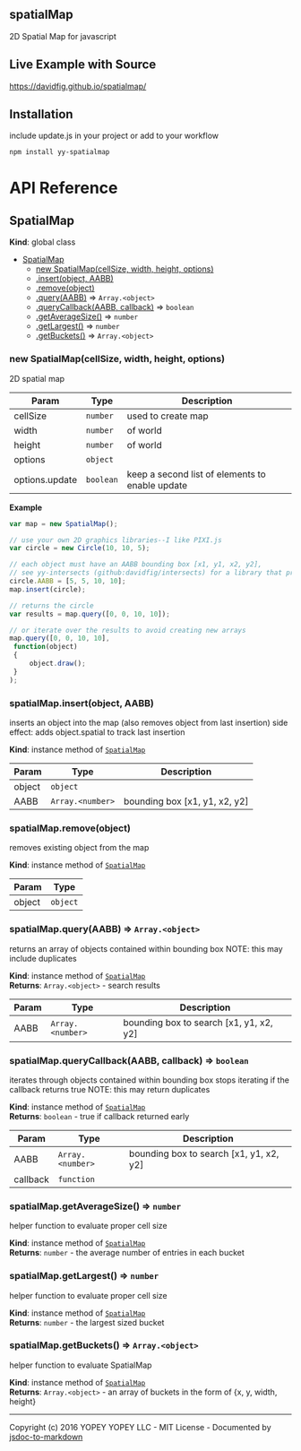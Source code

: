 ## spatialMap
2D Spatial Map for javascript

## Live Example with Source
https://davidfig.github.io/spatialmap/

## Installation
include update.js in your project or add to your workflow

    npm install yy-spatialmap

# API Reference
<a name="SpatialMap"></a>

## SpatialMap
**Kind**: global class  

* [SpatialMap](#SpatialMap)
    * [new SpatialMap(cellSize, width, height, options)](#new_SpatialMap_new)
    * [.insert(object, AABB)](#SpatialMap+insert)
    * [.remove(object)](#SpatialMap+remove)
    * [.query(AABB)](#SpatialMap+query) ⇒ <code>Array.&lt;object&gt;</code>
    * [.queryCallback(AABB, callback)](#SpatialMap+queryCallback) ⇒ <code>boolean</code>
    * [.getAverageSize()](#SpatialMap+getAverageSize) ⇒ <code>number</code>
    * [.getLargest()](#SpatialMap+getLargest) ⇒ <code>number</code>
    * [.getBuckets()](#SpatialMap+getBuckets) ⇒ <code>Array.&lt;object&gt;</code>

<a name="new_SpatialMap_new"></a>

### new SpatialMap(cellSize, width, height, options)
2D spatial map


| Param | Type | Description |
| --- | --- | --- |
| cellSize | <code>number</code> | used to create map |
| width | <code>number</code> | of world |
| height | <code>number</code> | of world |
| options | <code>object</code> |  |
| options.update | <code>boolean</code> | keep a second list of elements to enable update |

**Example**  
```js
var map = new SpatialMap();

// use your own 2D graphics libraries--I like PIXI.js
var circle = new Circle(10, 10, 5);

// each object must have an AABB bounding box [x1, y1, x2, y2],
// see yy-intersects (github:davidfig/intersects) for a library that provides this with various shapes
circle.AABB = [5, 5, 10, 10];
map.insert(circle);

// returns the circle
var results = map.query([0, 0, 10, 10]);

// or iterate over the results to avoid creating new arrays
map.query([0, 0, 10, 10],
 function(object)
 {
     object.draw();
 }
);
```
<a name="SpatialMap+insert"></a>

### spatialMap.insert(object, AABB)
inserts an object into the map (also removes object from last insertion)
side effect: adds object.spatial to track last insertion

**Kind**: instance method of <code>[SpatialMap](#SpatialMap)</code>  

| Param | Type | Description |
| --- | --- | --- |
| object | <code>object</code> |  |
| AABB | <code>Array.&lt;number&gt;</code> | bounding box [x1, y1, x2, y2] |

<a name="SpatialMap+remove"></a>

### spatialMap.remove(object)
removes existing object from the map

**Kind**: instance method of <code>[SpatialMap](#SpatialMap)</code>  

| Param | Type |
| --- | --- |
| object | <code>object</code> | 

<a name="SpatialMap+query"></a>

### spatialMap.query(AABB) ⇒ <code>Array.&lt;object&gt;</code>
returns an array of objects contained within bounding box
NOTE: this may include duplicates

**Kind**: instance method of <code>[SpatialMap](#SpatialMap)</code>  
**Returns**: <code>Array.&lt;object&gt;</code> - search results  

| Param | Type | Description |
| --- | --- | --- |
| AABB | <code>Array.&lt;number&gt;</code> | bounding box to search [x1, y1, x2, y2] |

<a name="SpatialMap+queryCallback"></a>

### spatialMap.queryCallback(AABB, callback) ⇒ <code>boolean</code>
iterates through objects contained within bounding box
stops iterating if the callback returns true
NOTE: this may return duplicates

**Kind**: instance method of <code>[SpatialMap](#SpatialMap)</code>  
**Returns**: <code>boolean</code> - true if callback returned early  

| Param | Type | Description |
| --- | --- | --- |
| AABB | <code>Array.&lt;number&gt;</code> | bounding box to search [x1, y1, x2, y2] |
| callback | <code>function</code> |  |

<a name="SpatialMap+getAverageSize"></a>

### spatialMap.getAverageSize() ⇒ <code>number</code>
helper function to evaluate proper cell size

**Kind**: instance method of <code>[SpatialMap](#SpatialMap)</code>  
**Returns**: <code>number</code> - the average number of entries in each bucket  
<a name="SpatialMap+getLargest"></a>

### spatialMap.getLargest() ⇒ <code>number</code>
helper function to evaluate proper cell size

**Kind**: instance method of <code>[SpatialMap](#SpatialMap)</code>  
**Returns**: <code>number</code> - the largest sized bucket  
<a name="SpatialMap+getBuckets"></a>

### spatialMap.getBuckets() ⇒ <code>Array.&lt;object&gt;</code>
helper function to evaluate SpatialMap

**Kind**: instance method of <code>[SpatialMap](#SpatialMap)</code>  
**Returns**: <code>Array.&lt;object&gt;</code> - an array of buckets in the form of {x, y, width, height}  
* * *

Copyright (c) 2016 YOPEY YOPEY LLC - MIT License - Documented by [jsdoc-to-markdown](https://github.com/75lb/jsdoc-to-markdown)